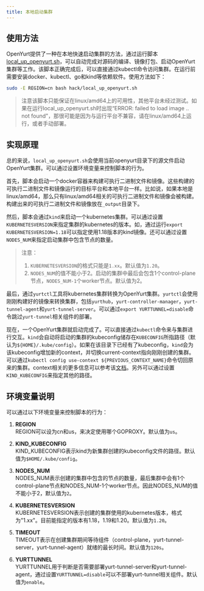 ```yaml
---
title: 本地启动集群
---
```


## 使用方法

OpenYurt提供了一种在本地快速启动集群的方法，通过运行脚本[local_up_openyurt.sh](https://github.com/openyurtio/openyurt/blob/master/hack/local_up_openyurt.sh)，可以自动完成对源码的编译、镜像打包、启动OpenYurt集群等工作。该脚本正确完成后，可以直接通过kubectl命令访问集群。在运行前需要安装docker、kubectl、go和kind等依赖软件。使用方法如下：

```bash
sudo -E REGION=cn bash hack/local_up_openyurt.sh
```

> 注意该脚本只能保证在linux/amd64上的可用性，其他平台未经过测试。如果在运行local_up_openyurt.sh时出现“ERROR: failed to load image .. not found"，那很可能是因为与运行平台不兼容，请在linux/amd64上运行，或者手动部署。

## 实现原理

总的来说，`local_up_openyurt.sh`会使用当前openyurt目录下的源文件启动OpenYurt集群。可以通过设置环境变量来控制脚本的行为。

首先，脚本会启动一个docker容器来构建可执行二进制文件和镜像。这些构建的可执行二进制文件和镜像运行的目标平台和本地平台一样。比如说，如果本地是linux/amd64，那么只有linux/amd64相关的可执行二进制文件和镜像会被构建。构建出来的可执行二进制文件和镜像放在`_output`目录下。

然后，脚本会通过`kind`来启动一个kubernetes集群。可以通过设置`KUBERNETESVERSION`来指定集群的kubernetes的版本。如，通过运行`export KUBERNETESVERSION=1.18`可以指定使用1.18版本的kind镜像。还可以通过设置`NODES_NUM`来指定启动集群中包含节点的数量。
>注意：
>1. `KUBERNETESVERSION`的格式只能是`1.xx`。默认值为`1.20`。
>2. `NODES_NUM`的值不能小于2。启动的集群中最后会包含1个control-plane节点，`NODES_NUM-1`个worker节点。默认值为2。

最后，通过`yurtctl`工具将kubernetes集群转换为OpenYurt集群。`yurtctl`会使用刚刚构建好的镜像来转换集群，包括`yurthub`，`yurt-controller-manager`，`yurt-tunnel-agent`和`yurt-tunnel-server`。可以通过`export YURTTUNNEL=disable`命令跳过`yurt-tunnel`相关组件的部署。

现在，一个OpenYurt集群就启动完成了。可以直接通过`kubectl`命令来与集群进行交互。`kind`会自动将启动的集群的kubeconfig储存在`KUBECONFIG`所指路径（默认为`${HOME}/.kube/config`）。如果在该目录下已经有了kubeconfig，`kind`会为该kubeconfig增加新的context，并切换current-context指向刚刚创建的集群。可以通过`kubectl config use-context ${PREVIOUS_CONTEXT_NAME}`命令切回原来的集群。context相关的更多信息可以参考该[文档](https://kubernetes.io/docs/tasks/access-application-cluster/configure-access-multiple-clusters)。另外可以通过设置`KIND_KUBECONFIG`来指定其他的路径。

## 环境变量说明

可以通过以下环境变量来控制脚本的行为：

1. **REGION**  
REGION可以设为cn和us，来决定使用哪个GOPROXY。默认值为`us`。

2. **KIND_KUBECONFIG**  
KIND_KUBECONFIG表示kind为新集群创建的kubeconfig文件的路径。默认值为`$HOME/.kube/config`。

3. **NODES_NUM**  
NODES_NUM表示创建的集群中包含的节点的数量，最后集群中会有1个control-plane节点和NODES_NUM-1个worker节点。因此NODES_NUM的值不能小于2，默认值为`2`。

4. **KUBERNETESVERSION**  
KUBERNETESVERSION表示创建的集群使用的kubernetes版本，格式为"1.xx"。目前能指定的版本有1.18，1.19和1.20。默认值为`1.20`。

5. **TIMEOUT**  
TIMEOUT表示在创建集群期间等待组件（control-plane，yurt-tunnel-server，yurt-tunnel-agent）就绪的最长时间。默认值为`120s`。

6. **YURTTUNNEL**  
YURTTUNNEL用于判断是否需要部署yurt-tunnel-server和yurt-tunnel-agent，通过设置`YURTTUNNEL=disable`可以不部署yurt-tunnel相关组件。默认值为`enable`。
